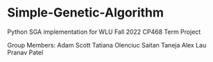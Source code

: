 # Simple-Genetic-Algorithm
Python SGA implementation for WLU Fall 2022 CP468 Term Project

Group Members:
Adam Scott
Tatiana Olenciuc
Saitan Taneja
Alex Lau
Pranav Patel
